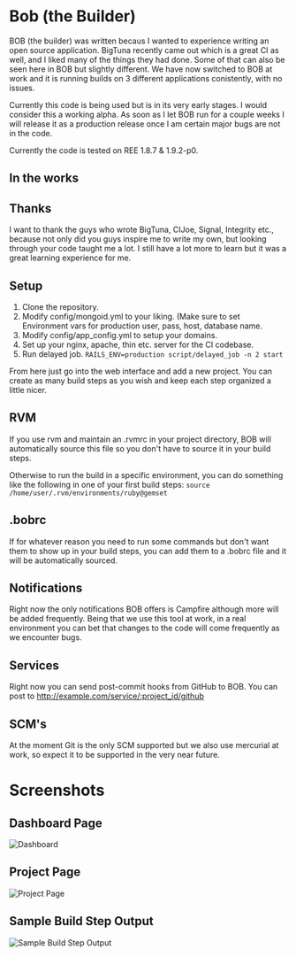 Bob (the Builder)
=================

BOB (the builder) was written becaus I wanted to experience writing an
open source application.  BigTuna recently came out which is a great CI
as well, and I liked many of the things they had done. Some of that can
also be seen here in BOB but slightly different. We have now switched to
BOB at work and it is running builds on 3 different applications
conistently, with no issues. 

Currently this code is being used but is in its very early stages.  I
would consider this a working alpha. As soon as I let BOB run for a
couple weeks I will release it as a production release once I am certain
major bugs are not in the code.

Currently the code is tested on REE 1.8.7 & 1.9.2-p0.

In the works
------------

Thanks
------

I want to thank the guys who wrote BigTuna, CIJoe, Signal, Integrity
etc., because not only did you guys inspire me to write my own, but
looking through your code taught me a lot.  I still have a lot more to
learn but it was a great learning experience for me. 

Setup
-----

1. Clone the repository.
2. Modify config/mongoid.yml to your liking. (Make sure to set
   Environment vars for production user, pass, host, database name.
3. Modify config/app_config.yml to setup your domains.
4. Set up your nginx, apache, thin etc. server for the CI codebase. 
5. Run delayed job. `RAILS_ENV=production script/delayed_job -n 2 start` 

From here just go into the web interface and add a new project. You can
create as many build steps as you wish and keep each step organized a
little nicer.  

RVM
--- 

If you use rvm and maintain an .rvmrc in your project directory, BOB
will automatically source this file so you don't have to source it in
your build steps.

Otherwise to run the build in a specific environment, you can do
something like the following in one of your first build steps:  `source /home/user/.rvm/environments/ruby@gemset`

.bobrc
------

If for whatever reason you need to run some commands but don't want them
to show up in your build steps, you can add them to a .bobrc file and it
will be automatically sourced.  

Notifications
-------------

Right now the only notifications BOB offers is Campfire although more
will be added frequently. Being that we use this tool at work, in a real
environment you can bet that changes to the code will come frequently as
we encounter bugs.

Services
--------

Right now you can send post-commit hooks from GitHub to BOB. You can
post to http://example.com/service/:project_id/github


SCM's
-----

At the moment Git is the only SCM supported but we also use mercurial at
work, so expect it to be supported in the very near future.

Screenshots
===========


Dashboard Page
--------------

![Dashboard](http://files.droplr.com/files/59183674/ztsC.Screen%20shot%202010-12-04%20at%2013%3A37%3A27.png)

Project Page
------------

![Project
Page](http://files.droplr.com/files/59183674/mItg.Screen%20shot%202010-12-04%20at%2013%3A38%3A41.png)

Sample Build Step Output
------------------------

![Sample Build Step Output](http://files.droplr.com/files/59183674/NtiU.Screen%20shot%202010-12-04%20at%2013%3A39%3A40.png)
